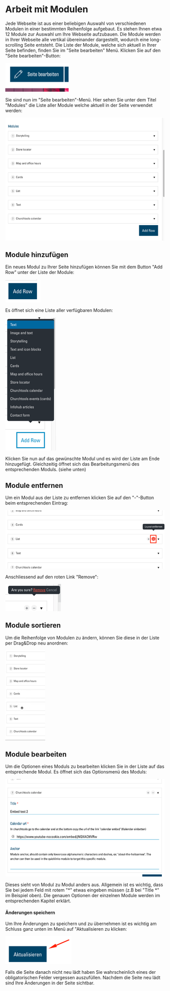 ﻿# Arbeit mit Modulen
Jede Webseite ist aus einer beliebigen Auswahl von verschiedenen Modulen in einer bestimmten Reihenfolge aufgebaut. Es stehen Ihnen etwa 12 Module zur Auswahl um Ihre Webseite aufzubauen. Die Module werden in Ihrer Webseite alle vertikal übereinander dargestellt, wodurch eine long-scrolling Seite entsteht.
Die Liste der Module, welche sich aktuell in Ihrer Seite befinden, finden Sie im "Seite bearbeiten" Menü. Klicken Sie auf den "Seite bearbeiten"-Button:

![](img/frontend-edit-page-button.png)

Sie sind nun im "Seite bearbeiten"-Menü. Hier sehen Sie unter dem Titel "Modules" die Liste aller Module welche aktuell in der Seite verwendet werden:

![](img/frontend-module-list.png)

## Module hinzufügen
Ein neues Modul zu Ihrer Seite hinzufügen können Sie mit dem Button "Add Row" unter der Liste der Module:

![](img/frontend-add-row-button.png)

Es öffnet sich eine Liste aller verfügbaren Modulen:

![](img/frontend-module-select.png)

Klicken Sie nun auf das gewünschte Modul und es wird der Liste am Ende hinzugefügt. Gleichzeitig öffnet sich das Bearbeitungsmenü des entsprechenden Moduls. (siehe unten)

## Module entfernen
Um ein Modul aus der Liste zu entfernen klicken Sie auf den "-"-Button beim entsprechenden Eintrag:

![](img/frontend-module-remove-1.png)

Anschliessend auf den roten Link "Remove":

![](img/frontend-module-remove-2.png)

## Module sortieren
Um die Reihenfolge von Modulen zu ändern, können Sie diese in der Liste per Drag&Drop neu anordnen:

![](img/dragdrop-modules.gif)

## Module bearbeiten
Um die Optionen eines Moduls zu bearbeiten klicken Sie in der Liste auf das entsprechende Modul. Es öffnet sich das Optionsmenü des Moduls:

![](img/frontend-module-options.png)

Dieses sieht von Modul zu Modul anders aus. Allgemein ist es wichtig, dass Sie bei jedem Feld mit rotem "\*" etwas eingeben müssen (z.B bei "Title \*" im Beispiel oben). Die genauen Optionen der einzelnen Module werden im entsprechenden Kapitel erklärt.
#### Änderungen speichern
Um Ihre Änderungen zu speichern und zu übernehmen ist es wichtig am Schluss ganz unten im Menü auf "Aktualisieren zu klicken:

![](img/frontend-save-button.png)

Falls die Seite danach nicht neu lädt haben Sie wahrscheinlich eines der obligatorischen Felder vergessen auszufüllen. Nachdem die Seite neu lädt sind Ihre Änderungen in der Seite sichtbar.
